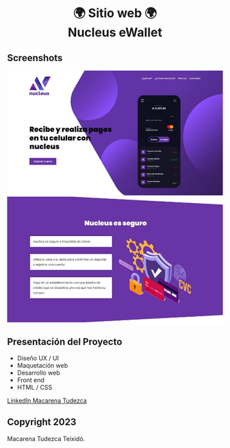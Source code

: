 <h1 align="center">🌍 Sitio web 🌍  <br>Nucleus eWallet</h1>

## Screenshots
![Ecommerce de muebles](screenshot.jpg)
![Ecommerce de muebles](screenshot2.jpg)

## Presentación del Proyecto

* Diseño UX / UI
* Maquetación web
* Desarrollo web
* Front end
* HTML / CSS

[LinkedIn Macarena Tudezca](https://www.linkedin.com/in/macarenatudezca/)
## Copyright 2023

Macarena Tudezca Teixidó.